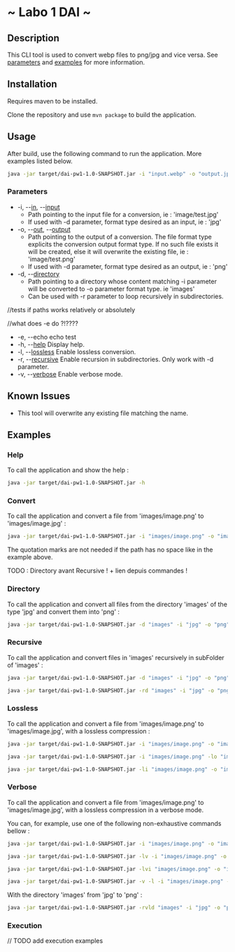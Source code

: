 # ~ Labo 1 DAI ~

## Description 

This CLI tool is used to convert webp files to png/jpg and vice versa.
See [parameters](#parameters) and [examples](#examples) for more information.

## Installation

Requires maven to be installed.

Clone the repository and use ```mvn package``` to build the application.

## Usage

After build, use the following command to run the application. More examples listed below.
```bash
java -jar target/dai-pw1-1.0-SNAPSHOT.jar -i "input.webp" -o "output.jpg"
```

### Parameters

- -i, --[in](#convert), --[input](#convert) 
  - Path pointing to the input file for a conversion, ie : 'image/test.jpg'
  - If used with -d parameter, format type desired as an input, ie : 'jpg'
- -o, --[out](#convert), --[output](#convert) 
  - Path pointing to the output of a conversion. The file format type explicits the conversion output format type. If no such file exists it will be created, else it will overwrite the existing file, ie : 'image/test.png'
  - If used with -d parameter, format type desired as an output, ie : 'png'
- -d, --[directory](#directory) 
  - Path pointing to a directory whose content matching -i parameter will be converted to -o parameter format type. ie 'images'
  - Can be used with -r parameter to loop recursively in subdirectories.

//tests if paths works relatively or absolutely

//what does -e do ?!????

- -e, --echo echo test 
- -h, --[help](#help) Display help.
- -l, --[lossless](#lossless) Enable lossless conversion.
- -r, --[recursive](#recursive) Enable recursion in subdirectories. Only work with -d parameter.
- -v, --[verbose](#verbose) Enable verbose mode.

## Known Issues

- This tool will overwrite any existing file matching the name.

## Examples

### Help
To call the application and show the help :
```bash
java -jar target/dai-pw1-1.0-SNAPSHOT.jar -h
```

### Convert
To call the application and convert a file from 'images/image.png' to 'images/image.jpg' :
```bash
java -jar target/dai-pw1-1.0-SNAPSHOT.jar -i "images/image.png" -o "images/image.jpg"
```
The quotation marks are not needed if the path has no space like in the example above.

TODO : Directory avant Recursive ! + lien depuis commandes !

### Directory
To call the application and convert all files from the directory 'images' of the type 'jpg' and convert them into 'png' :
```bash
java -jar target/dai-pw1-1.0-SNAPSHOT.jar -d "images" -i "jpg" -o "png"
```

### Recursive
To call the application and convert files in 'images' recursively in subFolder of 'images' :
```bash
java -jar target/dai-pw1-1.0-SNAPSHOT.jar -d "images" -i "jpg" -o "png" -r
```
```bash
java -jar target/dai-pw1-1.0-SNAPSHOT.jar -rd "images" -i "jpg" -o "png"
```

### Lossless
To call the application and convert a file from 'images/image.png' to 'images/image.jpg', with a lossless compression :
```bash
java -jar target/dai-pw1-1.0-SNAPSHOT.jar -i "images/image.png" -o "images/image.jpg" -l
```
```bash
java -jar target/dai-pw1-1.0-SNAPSHOT.jar -i "images/image.png" -lo "images/image.jpg"
```
```bash
java -jar target/dai-pw1-1.0-SNAPSHOT.jar -li "images/image.png" -o "images/image.jpg"
```

### Verbose
To call the application and convert a file from 'images/image.png' to 'images/image.jpg', with a lossless compression in a verbose mode.

You can, for example, use one of the following non-exhaustive commands bellow :
```bash
java -jar target/dai-pw1-1.0-SNAPSHOT.jar -i "images/image.png" -o "images/image.jpg" -lv
```
```bash
java -jar target/dai-pw1-1.0-SNAPSHOT.jar -lv -i "images/image.png" -o "images/image.jpg"
```
```bash
java -jar target/dai-pw1-1.0-SNAPSHOT.jar -lvi "images/image.png" -o "images/image.jpg"
```
```bash
java -jar target/dai-pw1-1.0-SNAPSHOT.jar -v -l -i "images/image.png" -o "images/image.jpg"
```
With the directory 'images' from 'jpg' to 'png' :
```bash
java -jar target/dai-pw1-1.0-SNAPSHOT.jar -rvld "images" -i "jpg" -o "png"
```

### Execution

// TODO add execution examples